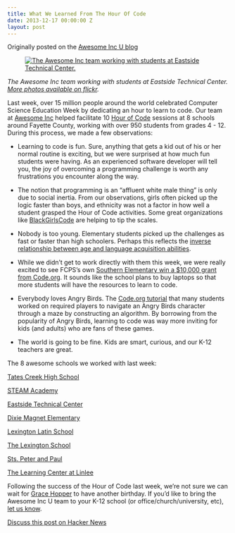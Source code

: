 ```yaml
---
title: What We Learned From The Hour Of Code
date: 2013-12-17 00:00:00 Z
layout: post
---
```

 
<p>Originally posted on the <a href="http://blog.awesomeincu.com/2013/11/17/what-we-learned-hour-of-code/" target="_blank">Awesome Inc U blog</a></p>
<p><a href="http://www.flickr.com/photos/awesomeinc/sets/72157638532676604/" target="_blank"><figure class="tmblr-full" data-orig-height="333" data-orig-width="500" data-orig-src="https://66.media.tumblr.com/c4410b106952da2eb4a85b53c6f10b29/tumblr_inline_mxy3avgEVn1spm8pc.jpg"><img alt="The Awesome Inc team working with students at Eastside Technical Center." src="https://66.media.tumblr.com/c4410b106952da2eb4a85b53c6f10b29/tumblr_inline_pk1zcfDk2t1spm8pc_540.jpg" title="The Awesome Inc team working with students at Eastside Technical Center." data-orig-height="333" data-orig-width="500" data-orig-src="https://66.media.tumblr.com/c4410b106952da2eb4a85b53c6f10b29/tumblr_inline_mxy3avgEVn1spm8pc.jpg"/></figure></a></p>
<p><em>The Awesome Inc team working with students at Eastside Technical Center. <a href="http://www.flickr.com/photos/awesomeinc/sets/72157638532676604/" target="_blank">More photos available on flickr</a>.</em></p>
<p>Last week, over 15 million people around the world celebrated Computer Science Education Week by dedicating an hour to learn to code. Our team at <a href="http://www.awesomeinc.org/" target="_blank">Awesome Inc</a> helped facilitate 10 <a href="http://www.awesomeincu.com/hourofcode" target="_blank">Hour of Code</a> sessions at 8 schools around Fayette County, working with over 950 students from grades 4 - 12. During this process, we made a few observations:</p>
<ul><li>
<p>Learning to code is fun. Sure, anything that gets a kid out of his or her normal routine is exciting, but we were surprised at how much fun students were having. As an experienced software developer will tell you, the joy of overcoming a programming challenge is worth any frustrations you encounter along the way.</p>
</li>
<li>
<p>The notion that programming is an “affluent white male thing” is only due to social inertia. From our observations, girls often picked up the logic faster than boys, and ethnicity was not a factor in how well a student grasped the Hour of Code activities. Some great organizations like <a href="http://www.blackgirlscode.com/" target="_blank">BlackGirlsCode</a> are helping to tip the scales.</p>
</li>
<li>
<p>Nobody is too young. Elementary students picked up the challenges as fast or faster than high schoolers. Perhaps this reflects the <a href="http://en.wikipedia.org/wiki/Language_acquisition#Sensitive_period" target="_blank">inverse relationship between age and language acquisition abilities</a>.</p>
</li>
<li>
<p>While we didn’t get to work directly with them this week, we were really excited to see FCPS’s own <a href="http://www.fcps.net/news/features/2013-14/hourofcode" target="_blank">Southern Elementary win a $10,000 grant from Code.org</a>. It sounds like the school plans to buy laptops so that more students will have the resources to learn to code.</p>
</li>
<li>
<p>Everybody loves Angry Birds. The <a href="http://hourofcode.com/co" target="_blank">Code.org tutorial</a> that many students worked on required players to navigate an Angry Birds character through a maze by constructing an algorithm. By borrowing from the popularity of Angry Birds, learning to code was way more inviting for kids (and adults) who are fans of these games.</p>
</li>
<li>
<p>The world is going to be fine. Kids are smart, curious, and our K-12 teachers are great.</p>
</li>
</ul><p>The 8 awesome schools we worked with last week:</p>
<p><a href="http://www.tchs.fcps.net/" target="_blank">Tates Creek High School</a></p>
<p><a href="http://www.steam.fcps.net/" target="_blank">STEAM Academy</a></p>
<p><a href="http://www.techcenters.fcps.net/eastside/" target="_blank">Eastside Technical Center</a></p>
<p><a href="http://www.dixie.fcps.net/" target="_blank">Dixie Magnet Elementary</a></p>
<p><a href="http://www.thelexingtonlatinschool.com/" target="_blank">Lexington Latin School</a></p>
<p><a href="http://www.thelexingtonschool.org/" target="_blank">The Lexington School</a></p>
<p><a href="http://sppslex.org/" target="_blank">Sts. Peter and Paul</a></p>
<p><a href="http://www.tlc.fcps.net/" target="_blank">The Learning Center at Linlee</a></p>
<p>Following the success of the Hour of Code last week, we’re not sure we can wait for <a href="http://www.engadget.com/2013/12/09/google-doodle-grace-hopper/" target="_blank">Grace Hopper</a> to have another birthday. If you’d like to bring the Awesome Inc U team to your K-12 school (or office/church/university, etc), <a href="http://www.awesomeincu.com/info/" target="_blank">let us know</a>.</p>
<p><a href="https://news.ycombinator.com/item?id=6920318" target="_blank">Discuss this post on Hacker News</a></p>
<p><strong id="docs-internal-guid-41ac73cf-013d-3727-6cef-8940203cc55d"><br/></strong></p>
